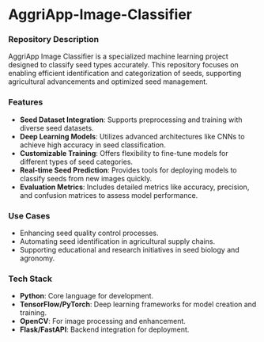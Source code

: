 # AggriApp-Image-Classifier


### Repository Description
AggriApp Image Classifier is a specialized machine learning project designed to classify seed types accurately. This repository focuses on enabling efficient identification and categorization of seeds, supporting agricultural advancements and optimized seed management.

### Features
- **Seed Dataset Integration**: Supports preprocessing and training with diverse seed datasets.
- **Deep Learning Models**: Utilizes advanced architectures like CNNs to achieve high accuracy in seed classification.
- **Customizable Training**: Offers flexibility to fine-tune models for different types of seed categories.
- **Real-time Seed Prediction**: Provides tools for deploying models to classify seeds from new images quickly.
- **Evaluation Metrics**: Includes detailed metrics like accuracy, precision, and confusion matrices to assess model performance.

### Use Cases
- Enhancing seed quality control processes.
- Automating seed identification in agricultural supply chains.
- Supporting educational and research initiatives in seed biology and agronomy.

### Tech Stack
- **Python**: Core language for development.
- **TensorFlow/PyTorch**: Deep learning frameworks for model creation and training.
- **OpenCV**: For image processing and enhancement.
- **Flask/FastAPI**: Backend integration for deployment. 


